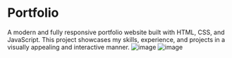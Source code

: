 # Portfolio
A modern and fully responsive portfolio website built with HTML, CSS, and JavaScript. This project showcases my skills, experience, and projects in a visually appealing and interactive manner.
![image](https://github.com/user-attachments/assets/1d668e37-870d-408d-a36a-e83a126df560)
![image](https://github.com/user-attachments/assets/94ede11a-f781-44f4-8c03-922965b449cb)
